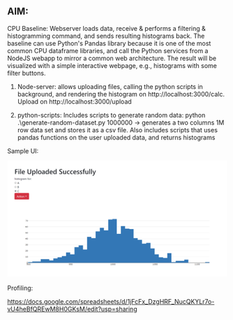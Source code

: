 ## AIM: 

CPU Baseline: Webserver loads data, receive & performs a filtering & histogramming command, and sends resulting histograms back. The baseline can use Python's Pandas library because it is one of the most common CPU dataframe libraries, and call the Python services from a NodeJS webapp to mirror a common web architecture. The result will be visualized with a simple interactive webpage, e.g., histograms with some filter buttons.


1. Node-server: allows uploading files, calling the python scripts in background, and rendering the histogram on http://localhost:3000/calc. Upload on http://localhost:3000/upload

2. python-scripts: Includes scripts to generate random data: python .\generate-random-dataset.py 1000000 -> generates a two columns 1M row data set and stores it as a csv file.
Also includes scripts that uses pandas functions on the user uploaded data, and returns histograms

Sample UI:

![sample image](sample-ui.png)

Profiling:

https://docs.google.com/spreadsheets/d/1jFcFx_DzgHRF_NucQKYLr7o-vU4heBfQREwM8H0GKsM/edit?usp=sharing